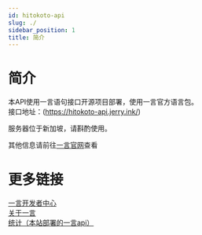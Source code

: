 ```yaml
---
id: hitokoto-api
slug: ./
sidebar_position: 1
title: 简介
---
```



# 简介
本API使用一言语句接口开源项目部署，使用一言官方语言包。  
接口地址：(https://hitokoto-api.jerry.ink/)

服务器位于新加坡，请斟酌使用。

其他信息请前往[一言官网](https://hitokoto.cn/)查看

# 更多链接
[一言开发者中心](https://developer.hitokoto.cn/)  
[关于一言](https://hitokoto.cn/about)  
[统计（本站部署的一言api）](https://hitokoto-api.jerry.ink/status)  
